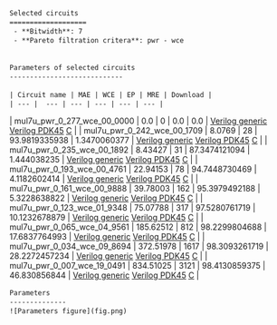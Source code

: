 
    Selected circuits
    ===================
     - **Bitwidth**: 7
     - **Pareto filtration critera**: pwr - wce
    
    
    Parameters of selected circuits
    ----------------------------
    
    | Circuit name | MAE | WCE | EP | MRE | Download |
    | --- |  --- | --- | --- | --- | --- | 
| mul7u_pwr_0_277_wce_00_0000 | 0.0 | 0 | 0.0 | 0.0 |  [Verilog generic](mul7u_pwr_0_277_wce_00_0000_gen.v) [Verilog PDK45](mul7u_pwr_0_277_wce_00_0000_pdk45.v)  [C](mul7u_pwr_0_277_wce_00_0000.c) |
| mul7u_pwr_0_242_wce_00_1709 | 8.0769 | 28 | 93.9819335938 | 1.3470060377 |  [Verilog generic](mul7u_pwr_0_242_wce_00_1709_gen.v) [Verilog PDK45](mul7u_pwr_0_242_wce_00_1709_pdk45.v)  [C](mul7u_pwr_0_242_wce_00_1709.c) |
| mul7u_pwr_0_235_wce_00_1892 | 8.43427 | 31 | 87.3474121094 | 1.444038235 |  [Verilog generic](mul7u_pwr_0_235_wce_00_1892_gen.v) [Verilog PDK45](mul7u_pwr_0_235_wce_00_1892_pdk45.v)  [C](mul7u_pwr_0_235_wce_00_1892.c) |
| mul7u_pwr_0_193_wce_00_4761 | 22.94153 | 78 | 94.7448730469 | 4.1182602414 |  [Verilog generic](mul7u_pwr_0_193_wce_00_4761_gen.v) [Verilog PDK45](mul7u_pwr_0_193_wce_00_4761_pdk45.v)  [C](mul7u_pwr_0_193_wce_00_4761.c) |
| mul7u_pwr_0_161_wce_00_9888 | 39.78003 | 162 | 95.3979492188 | 5.3228638822 |  [Verilog generic](mul7u_pwr_0_161_wce_00_9888_gen.v) [Verilog PDK45](mul7u_pwr_0_161_wce_00_9888_pdk45.v)  [C](mul7u_pwr_0_161_wce_00_9888.c) |
| mul7u_pwr_0_123_wce_01_9348 | 75.07788 | 317 | 97.5280761719 | 10.1232678879 |  [Verilog generic](mul7u_pwr_0_123_wce_01_9348_gen.v) [Verilog PDK45](mul7u_pwr_0_123_wce_01_9348_pdk45.v)  [C](mul7u_pwr_0_123_wce_01_9348.c) |
| mul7u_pwr_0_065_wce_04_9561 | 185.62512 | 812 | 98.2299804688 | 17.6837764993 |  [Verilog generic](mul7u_pwr_0_065_wce_04_9561_gen.v) [Verilog PDK45](mul7u_pwr_0_065_wce_04_9561_pdk45.v)  [C](mul7u_pwr_0_065_wce_04_9561.c) |
| mul7u_pwr_0_034_wce_09_8694 | 372.51978 | 1617 | 98.3093261719 | 28.2272457234 |  [Verilog generic](mul7u_pwr_0_034_wce_09_8694_gen.v) [Verilog PDK45](mul7u_pwr_0_034_wce_09_8694_pdk45.v)  [C](mul7u_pwr_0_034_wce_09_8694.c) |
| mul7u_pwr_0_007_wce_19_0491 | 834.51025 | 3121 | 98.4130859375 | 46.830856844 |  [Verilog generic](mul7u_pwr_0_007_wce_19_0491_gen.v) [Verilog PDK45](mul7u_pwr_0_007_wce_19_0491_pdk45.v)  [C](mul7u_pwr_0_007_wce_19_0491.c) |
    
    Parameters
    --------------
    ![Parameters figure](fig.png)
             